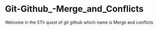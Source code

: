 # Git-Github_-Merge_and_Conflicts

Welcome in the 5Th quest of git github which name is Merge and conflicts
